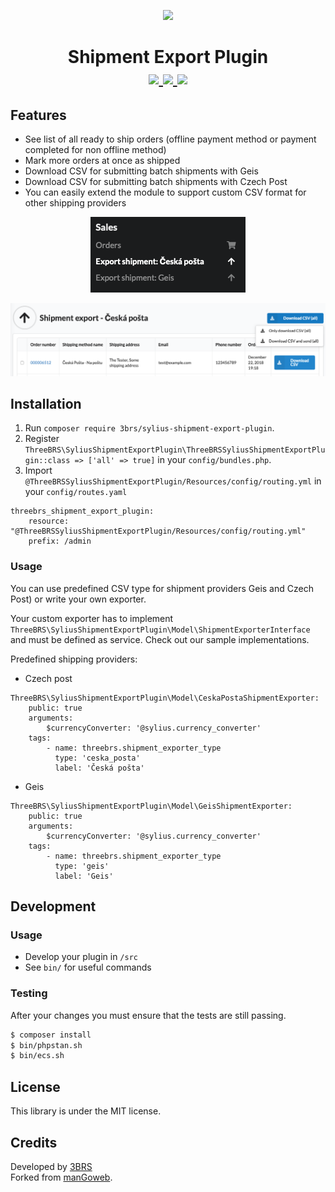 <p align="center">
    <a href="https://www.3brs.com" target="_blank">
        <img src="https://3brs1.fra1.cdn.digitaloceanspaces.com/3brs/logo/3BRS-logo-sylius-200.png"/>
    </a>
</p>
<h1 align="center">
Shipment Export Plugin
<br />
	<a href="https://packagist.org/packages/3brs/sylius-shipment-export-plugin" title="License" target="_blank">
        <img src="https://img.shields.io/packagist/l/3brs/sylius-shipment-export-plugin" />
    </a>
    <a href="https://packagist.org/packages/3brs/sylius-shipment-export-plugin" title="Version" target="_blank">
        <img src="https://img.shields.io/packagist/v/3brs/sylius-shipment-export-plugin" />
    </a>
    <a href="https://circleci.com/gh/3BRS/sylius-shipment-export-plugin" title="Build status" target="_blank">
        <img src="https://circleci.com/gh/3BRS/sylius-shipment-export-plugin.svg?style=shield" />
    </a>
</h1>

## Features

* See list of all ready to ship orders (offline payment method or payment completed for non offline method)
* Mark more orders at once as shipped
* Download CSV for submitting batch shipments with Geis
* Download CSV for submitting batch shipments with Czech Post
* You can easily extend the module to support custom CSV format for other shipping providers


<p align="center">
	<img src="https://raw.githubusercontent.com/3BRS/sylius-shipment-export-plugin/master/doc/menu.png"/>
</p>


<p align="center">
	<img src="https://raw.githubusercontent.com/3BRS/sylius-shipment-export-plugin/master/doc/list.png"/>
</p>

## Installation

1. Run `composer require 3brs/sylius-shipment-export-plugin`.
2. Register `ThreeBRS\SyliusShipmentExportPlugin\ThreeBRSSyliusShipmentExportPlugin::class => ['all' => true]` in your `config/bundles.php`.
3. Import `@ThreeBRSSyliusShipmentExportPlugin/Resources/config/routing.yml` in your `config/routes.yaml`

```
threebrs_shipment_export_plugin:
    resource: "@ThreeBRSSyliusShipmentExportPlugin/Resources/config/routing.yml"
    prefix: /admin
```

### Usage

You can use predefined CSV type for shipment providers Geis and Czech Post) or write your own exporter.

Your custom exporter has to implement `ThreeBRS\SyliusShipmentExportPlugin\Model\ShipmentExporterInterface`
and must be defined as service. Check out our sample implementations.


Predefined shipping providers:

* Czech post
```
ThreeBRS\SyliusShipmentExportPlugin\Model\CeskaPostaShipmentExporter:
    public: true
    arguments:
        $currencyConverter: '@sylius.currency_converter'    
    tags:
        - name: threebrs.shipment_exporter_type
          type: 'ceska_posta'
          label: 'Česká pošta'
```

* Geis
```
ThreeBRS\SyliusShipmentExportPlugin\Model\GeisShipmentExporter:
    public: true
    arguments:
        $currencyConverter: '@sylius.currency_converter'
    tags:
        - name: threebrs.shipment_exporter_type
          type: 'geis'
          label: 'Geis'
```

## Development

### Usage

- Develop your plugin in `/src`
- See `bin/` for useful commands

### Testing

After your changes you must ensure that the tests are still passing.

```bash
$ composer install
$ bin/phpstan.sh
$ bin/ecs.sh
```

License
-------
This library is under the MIT license.

Credits
-------
Developed by [3BRS](https://3brs.com)<br>
Forked from [manGoweb](https://github.com/mangoweb-sylius/SyliusShipmentExportPlugin).
